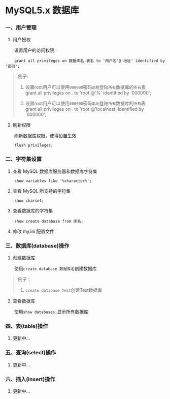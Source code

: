# MySQL5.x 数据库

### 一、用户管理

1. 用户授权

&emsp;&emsp;设置用户的访问权限
```
	grant all privileges on 数据库名.表名 to '用户名'@'地址' identified by '密码';
```

>例子:
>1. 设置root用户可以使用`000000`密码`远程`登陆`所有`数据库的`所有`表  
>	grant all privileges on *.* to 'root'@'%' identified by '000000';	
>
>2. 设置root用户可以使用`000000`密码`本地`登陆`所有`数据库的`所有`表  
>	grant all privileges on *.* to 'root'@'localhost' identified by '000000';  
  
2. 刷新权限

&emsp;&emsp;刷新数据库权限，使得设置生效
```
	flush privileges;
```

### 二、字符集设置

1. 查看 MySQL 数据库服务器和数据库字符集

```
	show variables like '%character%';
```  

2. 查看 MySQL 所支持的字符集

```
	show charset;
```  

3. 查看数据库的字符集

```
	show create database from 库名;
```  

4. 修改 my.ini 配置文件


### 三、数据库(database)操作

1. 创建数据库

&emsp;&emsp;使用`create database 数据库名`创建数据库  

>例子：
>1. `create database Test`创建Test数据库  
  
2. 查看数据库

&emsp;&emsp;使用`show databases;`显示所有数据库

### 四、表(table)操作

1. 更新中...

### 五、查询(select)操作

1. 更新中...

### 六、插入(insert)操作

1. 更新中...
